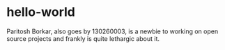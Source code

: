 # hello-world
Paritosh Borkar, also goes by 130260003, is a newbie to working on open source projects and frankly is quite lethargic about it.
